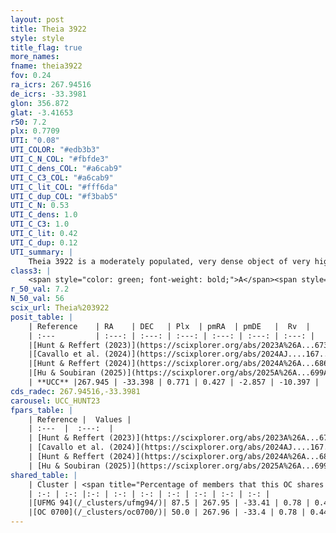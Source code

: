 ```yaml
---
layout: post
title: Theia 3922
style: style
title_flag: true
more_names: 
fname: theia3922
fov: 0.24
ra_icrs: 267.94516
de_icrs: -33.3981
glon: 356.872
glat: -3.41653
r50: 7.2
plx: 0.7709
UTI: "0.08"
UTI_COLOR: "#edb3b3"
UTI_C_N_COL: "#fbfde3"
UTI_C_dens_COL: "#a6cab9"
UTI_C_C3_COL: "#a6cab9"
UTI_C_lit_COL: "#fff6da"
UTI_C_dup_COL: "#f3bab5"
UTI_C_N: 0.53
UTI_C_dens: 1.0
UTI_C_C3: 1.0
UTI_C_lit: 0.42
UTI_C_dup: 0.12
UTI_summary: |
    Theia 3922 is a moderately populated, very dense object of very high C3 quality. It was recently reported in the literature.<br><br><span style="color: #99180f; font-weight: bold;">Warning: </span>This is likely a duplicate object, which shares a large percentage of members with at least one previously reported entry.
class3: |
    <span style="color: green; font-weight: bold;">A</span><span style="color: green; font-weight: bold;">A</span>
r_50_val: 7.2
N_50_val: 56
scix_url: Theia%203922
posit_table: |
    | Reference    | RA    | DEC   | Plx  | pmRA  | pmDE   |  Rv  |
    | :---         | :---: | :---: | :---: | :---: | :---: | :---: |
    |[Hunt & Reffert (2023)](https://scixplorer.org/abs/2023A%26A...673A.114H) | 267.959 | -33.385 | 0.767 | 0.456 | -2.797 | -15.193 |
    |[Cavallo et al. (2024)](https://scixplorer.org/abs/2024AJ....167...12C) | 267.916 | -33.403 | 0.769 | -- | -- | -- |
    |[Hunt & Reffert (2024)](https://scixplorer.org/abs/2024A%26A...686A..42H) | 267.959 | -33.385 | 0.767 | 0.456 | -2.797 | -15.193 |
    |[Hu & Soubiran (2025)](https://scixplorer.org/abs/2025A%26A...699A.246H) | 267.916 | -33.403 | -- | -- | -- | -- |
    | **UCC** |267.945 | -33.398 | 0.771 | 0.427 | -2.857 | -10.397 | 
cds_radec: 267.94516,-33.3981
carousel: UCC_HUNT23
fpars_table: |
    | Reference |  Values |
    | :---  |  :---:  |
    | [Hunt & Reffert (2023)](https://scixplorer.org/abs/2023A%26A...673A.114H) | `AV50=1.838, diffAV50=1.531, MOD50=10.488, logAge50=8.42` |
    | [Cavallo et al. (2024)](https://scixplorer.org/abs/2024AJ....167...12C) | `AV50=2.07, dMod50=9.94, logAge50=8.71, [Fe/H]50=-0.45` |
    | [Hunt & Reffert (2024)](https://scixplorer.org/abs/2024A%26A...686A..42H) | `MassJ=693.258` |
    | [Hu & Soubiran (2025)](https://scixplorer.org/abs/2025A%26A...699A.246H) | `MA22=-0.22, MA23f=-0.19, MA23g=0.04, MZ23=0.08, MK24=-0.12, MF24=-0.32` |
shared_table: |
    | Cluster | <span title="Percentage of members that this OC shares with the ones listed">%</span>   | RA   | DEC   | Plx   | pmRA  | pmDE  | Rv | UTI |
    | :-: | :-: |:-: | :-: | :-: | :-: | :-: | :-: | :-: |
    |[UFMG 94](/_clusters/ufmg94/)| 87.5 | 267.95 | -33.41 | 0.78 | 0.45 | -2.83 | -9.58 |0.51 |
    |[OC 0700](/_clusters/oc0700/)| 50.0 | 267.96 | -33.4 | 0.78 | 0.44 | -2.88 | -10.1 |0.0 |
---
```

